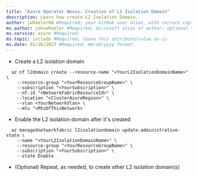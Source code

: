 ```yaml
---
title: "Azure Operator Nexus: Creation of L2 Isolation Domain"
description: Learn how create L2 Isolation Domain.
author: jwheeler60 #Required; your GitHub user alias, with correct capitalization.
ms.author: johnwheeler #Required; microsoft alias of author; optional team alias.
ms.service: azure #Required;
ms.topic: include #Required; leave this attribute/value as-is.
ms.date: 01/26/2023 #Required; mm/dd/yyyy format.
---
```


- Create a L2 isolation domain

```azurecli
  az nf l2domain create --resource-name "<YourL2IsolationDomainName>" \
    --resource-group "<YourResourceGroupName>" \
    --subscription "<YourSubscription>" \
    --nf-id "<NetworkFabricResourceId>" \
    --location "<ClusterAzureRegion>" \
    --vlan <YourNetworkVlan> \
    --mtu "<MtuOfThisNetwork>
```

- Enable the L2 isolation domain after it's created

```azurecli
  az managednetworkfabric l2isolationdomain update-administrative-state \
    --name "<YourL2IsolationDomainName>" \
    --resource-group "<YourResourceGroupName>" \
    --subscription "<YourSubscription>" \
    --state Enable
```

- (Optional) Repeat, as needed, to create other L2 isolation domain(s)
